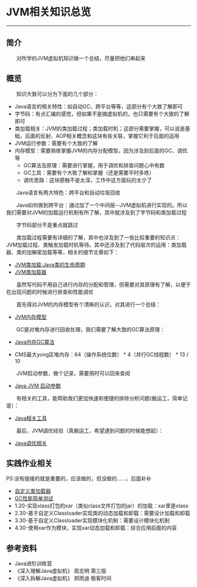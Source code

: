 # JVM相关知识总览
***
## 简介
&ensp;&ensp;&ensp;&ensp;对所学的JVM虚拟机知识做一个总结，尽量把他们串起来

## 概览
&ensp;&ensp;&ensp;&ensp;知识大致可以分为下面的几个部分：

- Java语言的相关特性：如自动GC、跨平台等等，这部分有个大致了解即可
- 字节码：有点汇编的感觉，但如果不是搞虚拟机的，也只需要有个大致的了解即可
- 类加载相关：JVM的类加载过程；类加载时机；这部分需要掌握，可以说是基础，后面的反射、AOP相关概念和这块有些关联，掌握它利于后面的运用
- JVM运行参数：需要有个大致的了解
- 内存模型：需要熟练掌握JVM的内存分配模型，因为涉及到后面的GC、调优等
  - GC算法及原理：需要进行掌握，用于调优和排查问题心中有数
  - GC工具：需要有个大致了解和掌握（还是需要平时多练）
  - 调优思路：这块感触不是太深，工作中这方面玩的太少了

&ensp;&ensp;&ensp;&ensp;Java语言有两大特色：跨平台和自动垃圾回收

&ensp;&ensp;&ensp;&ensp;Java如何做到跨平台：通过加了一个中间层--JVM虚拟机进行实现的。所以我们需要对JVM的加载运行机制有所了解，其中就涉及到了字节码和类加载过程

&ensp;&ensp;&ensp;&ensp;字节码部分不是重点就跳过

&ensp;&ensp;&ensp;&ensp;类加载过程需要有详细的了解，其中也涉及到了一些比较重要的知识点：JVM加载过程、类触发加载时机等待。其中还涉及到了代码层次的运用：类加载器、类的加解密加载等等，相关的细节文章如下：

- [JVM类加载:Java类的生命周期](https://juejin.cn/post/6927196670044160013/)
- [JVM类加载器](https://juejin.cn/post/6927246702101397512/)

&ensp;&ensp;&ensp;&ensp;虽然写代码不用自己进行内存的分配和管理，但需要对其原理有了解，以便于在出现问题的时候进行排查和性能调优

&ensp;&ensp;&ensp;&ensp;首先得对JVM的内存模型有个清晰的认识，对其进行一个总结：

- [JVM内存模型](https://juejin.cn/post/6927414800376922126/)

&ensp;&ensp;&ensp;&ensp;GC是对堆内存进行回收处理，我们需要了解大致的GC算法原理：

- [Java内存GC算法](https://juejin.cn/post/6927415686654328839/)

- CMS最大yong区堆内存：64（操作系统位数） * 4（并行GC线程数） * 13 / 10

&ensp;&ensp;&ensp;&ensp;JVM启动参数，做个记录，需要用时可以回来查阅

- [Java JVM 启动参数](https://juejin.cn/post/6927426873051840520/)

&ensp;&ensp;&ensp;&ensp;有相关的工具，能帮助我们更加快速和便捷的排除分析问题(搬运工，简单记录）：

- [Java相关工具](https://juejin.cn/post/6927427980603949063/)

&ensp;&ensp;&ensp;&ensp;最后，JVM调优经验（真搬运工，希望遇到问题的时候能想起）：

- [Java调优相关](https://juejin.cn/post/6927436352548143111/)

## 实践作业相关
PS:没有链接的就是重要的，应该做的，但没做的......，后面补补

- [自定义类加载器](https://github.com/lw1243925457/JAVA-000/tree/main/Week_01)
- [GC性能简单测试](https://github.com/lw1243925457/JAVA-000/blob/main/Week_02/%E4%BD%9C%E4%B8%9A.md)
- 1.20-实现xlass打包的xar（类似class文件打包的jar）的加载：xar里是xlass
- 2.30-基于自定义Classloader实现类的动态加载和卸载：需要设计加载和卸载
- 3.30-基于自定义Classloader实现模块化机制：需要设计模块化机制
- 4.30-使用xar作为模块，实现xar动态加载和卸载：综合应用前面的内容

## 参考资料
- Java进阶训练营
- 《深入理解Java虚拟机》 周志明 第三版
- 《深入拆解Java虚拟机》 郑雨迪 极客时间